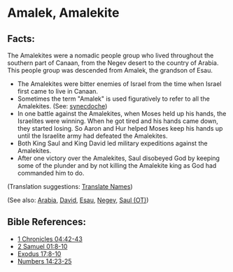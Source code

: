 # Amalek, Amalekite #

## Facts: ##

The Amalekites were a nomadic people group who lived throughout the southern part of Canaan, from the Negev desert to the country of Arabia.  This people group was descended from Amalek, the grandson of Esau.

 
* The Amalekites were bitter enemies of Israel from the time when Israel first came to live in Canaan.
* Sometimes the term "Amalek" is used figuratively to refer to all the Amalekites. (See: [synecdoche](en/ta-vol1/translate/man/figs-synecdoche))
* In one battle against the Amalekites, when Moses held up his hands, the Israelites were winning. When he got tired and his hands came down, they started losing. So Aaron and Hur helped Moses keep his hands up until the Israelite army had defeated the Amalekites.
* Both King Saul and King David led military expeditions against the Amalekites.
* After one victory over the Amalekites, Saul disobeyed God by keeping some of the plunder and by not killing the Amalekite king as God had commanded him to do.

(Translation suggestions: [Translate Names](en/ta-vol1/translate/man/translate-names))

(See also: [Arabia](../other/arabia.md), [David](../other/david.md), [Esau](../other/esau.md), [Negev](../other/negev.md), [Saul (OT)](../other/saul.md))



## Bible References: ##

* [1 Chronicles 04:42-43](en/tn/1ch/help/04/42)
* [2 Samuel 01:8-10](en/tn/2sa/help/01/08)
* [Exodus 17:8-10](en/tn/exo/help/17/08)
* [Numbers 14:23-25](en/tn/num/help/14/23)